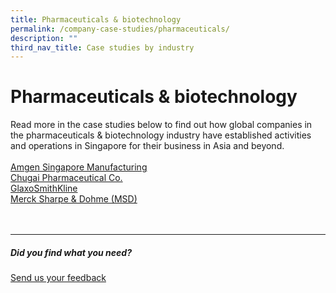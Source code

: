 ```yaml
---
title: Pharmaceuticals & biotechnology
permalink: /company-case-studies/pharmaceuticals/
description: ""
third_nav_title: Case studies by industry
---
```

# Pharmaceuticals &amp; biotechnology
Read more in the case studies below to find out how global companies in the pharmaceuticals &amp; biotechnology industry have established activities and operations in Singapore for their business in Asia and beyond. <br>
<br>
[Amgen Singapore Manufacturing](https://www.edb.gov.sg/content/edb/en/our-industries/company-highlights/amgen-singapore-manufacturing.html)  
[Chugai Pharmaceutical Co.](https://www.edb.gov.sg/content/edb/en/our-industries/company-highlights/chugai-pharmaceutical-co.html)  
[GlaxoSmithKline](https://www.edb.gov.sg/content/edb/en/our-industries/company-highlights/gsk.html)  
[Merck Sharpe &amp; Dohme (MSD)](https://www.edb.gov.sg/content/edb/en/our-industries/company-highlights/merck-sharp-dohme.html)
<br>
<br>
<br>

<hr>

##### Did you find what you need?
[Send us your feedback](https://form.gov.sg/642693623cb98f001239be0d)